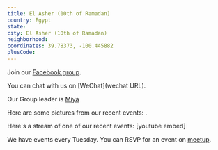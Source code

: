 ```yaml
---
title: El Asher (10th of Ramadan)
country: Egypt
state: 
city: El Asher (10th of Ramadan)
neighborhood: 
coordinates: 39.78373, -100.445882
plusCode:
---
```

Join our [Facebook group](https://www.facebook.com/groups/free.code.camp.10th.of.ramadan).

You can chat with us on [WeChat](wechat URL).

Our Group leader is [Miya](freecodecamp.org/miya)

Here are some pictures from our recent events:
![]().

Here's a stream of one of our recent events:
[youtube embed]

We have events every Tuesday. You can RSVP for an event on [meetup](meetupurl).
